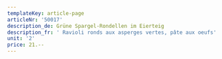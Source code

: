```yaml
---
templateKey: article-page
articleNr: '50017'
description_de: Grüne Spargel-Rondellen im Eierteig
description_fr: ' Ravioli ronds aux asperges vertes, pâte aux oeufs'
unit: '2'
price: 21.--
---
```


